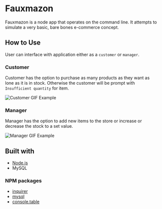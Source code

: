 # Fauxmazon
Fauxmazon is a node app that operates on the command line. It attempts to simulate a very basic, bare bones e-commerce concept.

## How to Use
User can interface with application either as a `customer` or `manager`.

### Customer
Customer has the option to purchase as many products as they want as lone as it is in stock. Otherwise the customer will be prompt with `Insufficient quantity` for item.
<!-- GIF here -->
![Customer GIF Example](https://github.com/mbychkowski/fauxmazon/blob/master/docs/customer-example.gif)

### Manager
Manager has the option to add new items to the store or increase or decrease the stock to a set value.
<!-- GIF here -->
![Manager GIF Example](https://github.com/mbychkowski/fauxmazon/blob/master/docs/manager-example.gif)

## Built with
* [Node.js](https://nodejs.org/en/docs/)
* MySQL

### NPM packages
* [inquirer](https://www.npmjs.com/package/inquirer)
* [mysql](https://www.npmjs.com/package/mysql)
* [console.table](https://www.npmjs.com/package/console.table)
